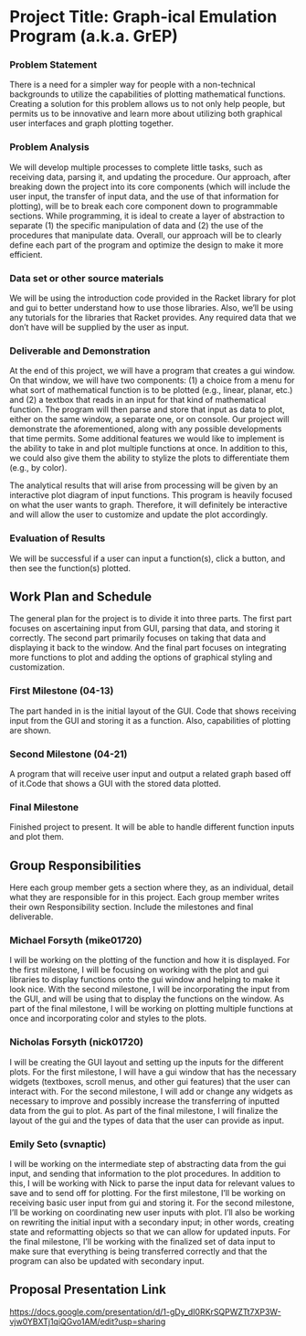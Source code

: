 # Project Title: Graph-ical Emulation Program (a.k.a. GrEP)
### Problem Statement
There is a need for a simpler way for people with a non-technical backgrounds to utilize the capabilities of plotting mathematical functions. Creating a solution for this problem allows us to not only help people, but permits us to be innovative and learn more about utilizing both graphical user interfaces and graph plotting together.

### Problem Analysis
We will develop multiple processes to complete little tasks, such as receiving data, parsing it, and updating the procedure. Our approach, after breaking down the project into its core components (which will include the user input, the transfer of input data, and the use of that information for plotting), will be to break each core component down to programmable sections. While programming, it is ideal to create a layer of abstraction to separate (1) the specific manipulation of data and (2) the use of the procedures that manipulate data. Overall, our approach will be to clearly define each part of the program and optimize the design to make it more efficient.

### Data set or other source materials
We will be using the introduction code provided in the Racket library for plot and gui to better understand how to use those libraries. Also, we’ll be using any tutorials for the libraries that Racket provides. Any required data that we don’t have will be supplied by the user as input.

### Deliverable and Demonstration
At the end of this project, we will have a program that creates a gui window. On that window, we will have two components: (1) a choice from a menu for what sort of mathematical function is to be plotted (e.g., linear, planar, etc.) and (2) a textbox that reads in an input for that kind of mathematical function. The program will then parse and store that input as data to plot, either on the same window, a separate one, or on console. Our project will demonstrate the aforementioned, along with any possible developments that time permits. Some additional features we would like to implement is the ability to take in and plot multiple functions at once. In addition to this, we could also give them the ability to stylize the plots to differentiate them (e.g., by color). 

The analytical results that will arise from processing will be given by an interactive plot diagram of input functions. This program is heavily focused on what the user wants to graph. Therefore, it will definitely be interactive and will allow the user to customize and update the plot accordingly.

### Evaluation of Results
We will be successful if a user can input a function(s), click a button, and then see the function(s) plotted.

## Work Plan and Schedule
The general plan for the project is to divide it into three parts. The first part focuses on ascertaining input from GUI, parsing that data, and storing it correctly. The second part primarily focuses on taking that data and displaying it back to the window. And the final part focuses on integrating more functions to plot and adding the options of graphical styling and customization.

### First Milestone (04-13)
The part handed in is the initial layout of the GUI. Code that shows receiving input from the GUI and storing it as a function. Also, capabilities of plotting are shown.

### Second Milestone (04-21)
A program that will receive user input and output a related graph based off of it.Code that shows a GUI with the stored data plotted. 

### Final Milestone
Finished project to present. It will be able to handle different function inputs and plot them.

## Group Responsibilities
Here each group member gets a section where they, as an individual, detail what they are responsible for in this project. Each group member writes their own Responsibility section. Include the milestones and final deliverable.

### Michael Forsyth (mike01720)
I will be working on the plotting of the function and how it is displayed. For the first milestone, I will be focusing on working with the plot and gui libraries to display functions onto the gui window and helping to make it look nice. With the second milestone, I will be incorporating the input from the GUI, and will be using that to display the functions on the window. As part of the final milestone, I will be working on plotting multiple functions at once and incorporating color and styles to the plots.

### Nicholas Forsyth (nick01720)
I will be creating the GUI layout and setting up the inputs for the different plots. For the first milestone, I will have a gui window that has the necessary widgets (textboxes, scroll menus, and other gui features) that the user can interact with. For the second milestone, I will add or change any widgets as necessary to improve and possibly increase the transferring of inputted data from the gui to plot. As part of the final milestone, I will finalize the layout of the gui and the types of data that the user can provide as input.

### Emily Seto (svnaptic)
I will be working on the intermediate step of abstracting data from the gui input, and sending that information to the plot procedures. In addition to this, I will be working with Nick to parse the input data for relevant values to save and to send off for plotting. For the first milestone, I’ll be working on receiving basic user input from gui and storing it. For the second milestone, I’ll be working on coordinating new user inputs with plot. I’ll also be working on rewriting the initial input with a secondary input; in other words, creating state and reformatting objects so that we can allow for updated inputs. For the final milestone, I’ll be working with the finalized set of data input to make sure that everything is being transferred correctly and that the program can also be updated with secondary input. 

## Proposal Presentation Link
https://docs.google.com/presentation/d/1-gDy_dI0RKrSQPWZTt7XP3W-vjw0YBXTj1qiQGvo1AM/edit?usp=sharing
